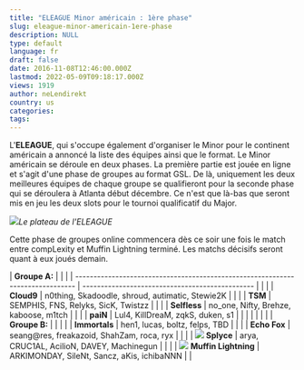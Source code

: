 ```yaml
---
title: "ELEAGUE Minor américain : 1ère phase"
slug: eleague-minor-americain-1ere-phase
description: NULL
type: default
language: fr
draft: false
date: 2016-11-08T12:46:00.000Z
lastmod: 2022-05-09T09:18:17.000Z
views: 1919
author: neLendirekt
country: us
categories:
tags:
---
```

L'**ELEAGUE**, qui s'occupe également d'organiser le Minor pour le continent américain a annoncé la liste des équipes ainsi que le format. Le Minor américain se déroule en deux phases. La première partie est jouée en ligne et s'agit d'une phase de groupes au format GSL. De là, uniquement les deux meilleures équipes de chaque groupe se qualifieront pour la seconde phase qui se déroulera à Atlanta début décembre. Ce n'est que là-bas que seront mis en jeu les deux slots pour le tournoi qualificatif du Major. 

![](/storage/images/5821d1c1d31e4_ggesgsejpeg)_Le plateau de l'ELEAGUE_

Cette phase de groupes online commencera dès ce soir une fois le match entre compLexity et Muffin Lightning terminé. Les matchs décisifs seront quant à eux joués demain.

| **Groupe A:**                                                                  |                                                 |  |
| ------------------------------------------------------------------------------ | ----------------------------------------------- |  |
| |  **Cloud9**                                                                  | n0thing, Skadoodle, shroud, autimatic, Stewie2K |  |
| |  **TSM**                                                                     | SEMPHIS, FNS, Relyks, SicK, Twistzz             |  |
| |  **Selfless**                                                                | no\_one, Nifty, Brehze, kaboose, m1tch          |  |
| |  **paiN**                                                                    | Lul4, KillDreaM, zqkS, duken, s1                |  |
| |                                                                              |                                                 |  |
| **Groupe B:**                                                                  |                                                 |  |
| |  **Immortals**                                                               | hen1, lucas, boltz, felps, TBD                  |  |
| |  **Echo Fox**                                                                | seang@res, freakazoid, ShahZam, roca, ryx       |  |
| |  **![](/storage/countries/flag/world_flag_580d21e9b0bf5.png) Splyce**        | arya, CRUC1AL, AcilioN, DAVEY, Machinegun       |  |
| |  ![](/storage/countries/flag/na_flag_58176583b5a4d.png) **Muffin Lightning** | ARKIMONDAY, SileNt, Sancz, aKis, ichibaNNN      |  |
